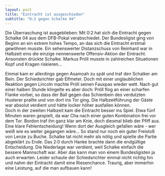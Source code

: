 ```yaml
---
layout: post
title: "Eintracht ist ausgeschieden"
subtitle: "0:2 gegen Schalke 04"
---
```


Die Überraschung ist ausgeblieben: Mit 0:2 hat sich die Eintracht gegen Schalke 04 aus dem DFB-Pokal verabschiedet. Der Bundesligist ging von Beginn an ein extrem hohes Tempo, an das sich die Eintracht erstmal gewöhnen musste. Ein sehenswerter Distanzschuss von Reinhard war in Halbzeit eins die einzige nennenswerte Offensiv-Aktion der Eintracht. Ansonsten drückte Schalke. Markus Pröll musste in zahlreichen Situationen Kopf und Kragen riskieren...

Einmal kam er allerdings gegen Asamoah zu spät und traf den Schalker am Bein. Der Schiedsrichter gab Elfmeter. Doch mit einer unglaublichen Reaktion gegen Lincoln machte Pröll seinen Fauxpas wieder wett. Nach gut einer halben Stunde klingelte es aber doch: Pröll flog an einer scharfen Flanke vorbei, so dass der Ball gegen das Schienbein des verdutzten Husterer prallte und von dort ins Tor ging. Die Halbzeitführung der Gäste war absolut verdient und hätte locker höher ausfallen können.  
Doch in der zweiten Halbzeit kam die Eintracht besser ins Spiel. Etwa fünf Minuten waren gespielt, da war Cha nach einer guten Kombination frei vor dem Tor. Bordon traf ihn ganz klar am Knie, doch diesmal blieb der Pfiff aus. Eine klare Fehlentscheidung! Wenn dort der Ausgleich gefallen wäre - wer weiß wie es weiter gegangen wäre... So stand nur noch ein guter Freistoß von Lenze zu Buche. Schalke tat nicht mehr als nötig und spielte die Partie abgeklärt zu Ende. Das 2:0 durch Hanke brachte dann die endgültige Entscheidung. Die Niederlage war verdient, weil Schalke einfach die bessere Mannschaft war. Aber das kann man von einem Bundesligisten ja auch erwarten. Leider schaute der Schiedsrichter einmal nicht richtig hin und nahm der Eintracht damit eine Riesenchance. Traurig, aber immerhin eine Leistung, auf die man aufbauen kann!
